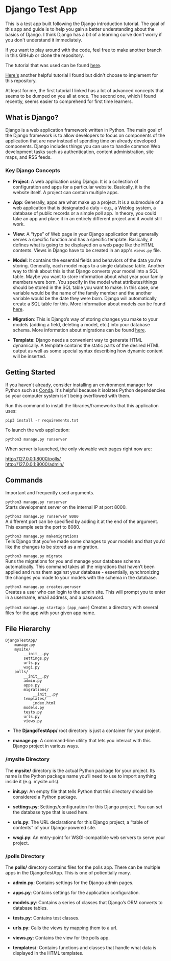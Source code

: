 # Django Test App
This is a test app built following the Django introduction tutorial. The goal of this app and guide is to help you gain a better understanding about the basics of Django. I think Django has a bit of a learning curve don't worry if you don't understand it immediately. 

If you want to play around with the code, feel free to make another branch in this GitHub or clone the repository.

The tutorial that was used can be found [here](https://docs.djangoproject.com/en/2.2/intro/).

[Here's](https://realpython.com/get-started-with-django-1/) another helpful tutorial I found but didn't choose to implement for this repository. 

At least for me, the first tutorial I linked has a lot of advanced concepts that seems to be dumped on you all at once. The second one, which I found recently, seems easier to comprehend for first time learners.

## What is Django?
Django is a web application framework written in Python. The main goal of the Django framework is to allow developers to focus on components of the application that are new instead of spending time on already developed components. Django includes things you can use to handle common Web development tasks such as authentication, content administration, site maps, and RSS feeds.

### Key Django Concepts
- **Project**: A web application using Django. It is a collection of configuration and apps for a particular website. Basically, it is the website itself. A project can contain multiple apps.

- **App**: Generally, apps are what make up a project. It is a submodule of a web application that is designated a duty – e.g., a Weblog system, a database of public records or a simple poll app. In theory, you could take an app and place it in an entirely different project and it would still work.

- **View**: A “type” of Web page in your Django application that generally serves a specific function and has a specific template. Basically, it defines what is going to be displayed on a web page like the HTML contents. Views in Django have to be created in an app's `views.py` file.

- **Model**: It contains the essential fields and behaviors of the data you're storing. Generally, each model maps to a single database table. Another way to think about this is that Django converts your model into a SQL table. Maybe you want to store information about what year your family members were born. You specify in the model what attributes/things should be stored in the SQL table you want to make. In this case, one variable would be the name of the family member and the another variable would be the date they were born. Django will automatically create a SQL table for this. More information about models can be found [here](https://docs.djangoproject.com/en/2.2/topics/db/models/).

- **Migration**: This is Django’s way of storing changes you make to your models (adding a field, deleting a model, etc.) into your database schema. More information about migrations can be found [here](https://docs.djangoproject.com/en/2.2/topics/migrations/).

- **Template**: Django needs a convenient way to generate HTML dynamically. A template contains the static parts of the desired HTML output as well as some special syntax describing how dynamic content will be inserted. 

## Getting Started
If you haven't already, consider installing an environment manager for Python such as [Conda](https://docs.conda.io/en/latest/). It's helpful because it isolates Python dependencies so your computer system isn't being overflowed with them.

Run this command to install the libraries/frameworks that this application uses:

`pip3 install -r requirements.txt`

To launch the web application:

`python3 manage.py runserver`

When server is launched, the only viewable web pages right now are:    

http://127.0.0.1:8000/polls/  
http://127.0.0.1:8000/admin/

## Commands
Important and frequently used arguments.

`python3 manage.py runserver`   
Starts development server on the internal IP at port 8000.

`python3 manage.py runserver 8080`   
A different port can be specified by adding it at the end of the argument. This example sets the port to 8080.

`python3 manage.py makemigrations`      
Tells Django that you’ve made some changes to your models and that you’d like the changes to be stored as a migration. 

`python3 manage.py migrate`     
Runs the migrations for you and manage your database schema automatically. This command takes all the migrations that haven’t been applied and runs them against your database - essentially, synchronizing the changes you made to your models with the schema in the database.

`python3 manage.py createsuperuser`     
Creates a user who can login to the admin site. This will prompt you to enter in a username, email address, and a password.

`python3 manage.py startapp [app_name]`
Creates a directory with several files for the app with your given app name.

## File Hierarchy
```
DjangoTestApp/
    manage.py
    mysite/
        __init__.py
        settings.py
        urls.py
        wsgi.py
    polls/
        __init__.py
        admin.py
        apps.py
        migrations/
            __init__.py
        templates/
            index.html
        models.py
        tests.py
        urls.py
        views.py
```

- The **DjangoTestApp/** root directory is just a container for your project.

- **manage.py**: A command-line utility that lets you interact with this Django project in various ways.

### /mysite Directory
The **mysite/** directory is the actual Python package for your project. Its name is the Python package name you’ll need to use to import anything inside it (e.g. mysite.urls).

- **__init__.py**: An empty file that tells Python that this directory should be considered a Python package.

- **settings.py**: Settings/configuration for this Django project. You can set the database type that is used here.

- **urls.py**: The URL declarations for this Django project; a “table of contents” of your Django-powered site.

- **wsgi.py**: An entry-point for WSGI-compatible web servers to serve your project.

### /polls Directory
The **polls/** directory contains files for the polls app. There can be multiple apps in the DjangoTestApp. This is one of potientially many.

- **admin.py**: Contains settings for the Django admin pages.

- **apps.py**: Contains settings for the application configuration.

- **models.py**: Contains a series of classes that Django’s ORM converts to database tables.

- **tests.py**: Contains test classes.

- **urls.py**: Calls the views by mapping them to a url.

- **views.py**: Contains the view for the polls app. 

- **templates/**: Contains functions and classes that handle what data is displayed in the HTML templates.